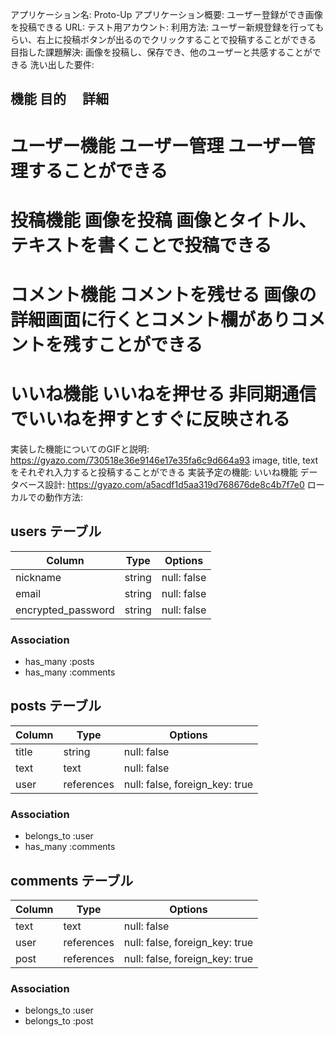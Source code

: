 アプリケーション名:   Proto-Up
アプリケーション概要: ユーザー登録ができ画像を投稿できる
URL:
テスト用アカウント:
利用方法: ユーザー新規登録を行ってもらい、右上に投稿ボタンが出るのでクリックすることで投稿することができる
目指した課題解決: 画像を投稿し、保存でき、他のユーザーと共感することができる
洗い出した要件:　　
## 機能      目的　          詳細
# ユーザー機能 ユーザー管理     ユーザー管理することができる
# 投稿機能    画像を投稿       画像とタイトル、テキストを書くことで投稿できる
# コメント機能  コメントを残せる    画像の詳細画面に行くとコメント欄がありコメントを残すことができる
# いいね機能   いいねを押せる    非同期通信でいいねを押すとすぐに反映される
実装した機能についてのGIFと説明: 　https://gyazo.com/730518e36e9146e17e35fa6c9d664a93
                              image, title, textをそれぞれ入力すると投稿することができる
実装予定の機能:   いいね機能
データベース設計: https://gyazo.com/a5acdf1d5aa319d768676de8c4b7f7e0
ローカルでの動作方法: 

## users テーブル

| Column             | Type       | Options     |
| ----------         | ------     | ----------- |
| nickname           | string     | null: false |
| email              | string     | null: false |
| encrypted_password | string     | null: false |

### Association
- has_many   :posts
- has_many   :comments

## posts テーブル

| Column   | Type       | Options      |
| ---------| --------   | ------------ |
| title    | string     | null: false  |
| text     | text       | null: false  |
| user     | references | null: false, foreign_key: true |

### Association
- belongs_to :user
- has_many   :comments

## comments テーブル

| Column   | Type       | Options      |
| ---------| --------   | ------------ |
| text     | text       | null: false  |
| user     | references | null: false, foreign_key: true |
| post     | references | null: false, foreign_key: true |

### Association
- belongs_to :user
- belongs_to :post